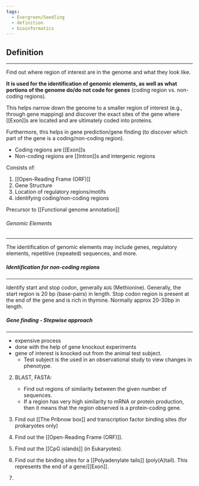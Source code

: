 ```yaml
---
tags:
  - Evergreen/Seedling
  - definition
  - bioinformatics
---
```


## Definition
___
Find out where region of interest are in the genome and what they look like. 

**It is used for the identification of genomic elements, as well as what portions of the genome do/do not code for genes** (coding region vs. non-coding regions).

This helps narrow down the genome to a smaller region of interest (e.g., through gene mapping) and discover the exact sites of the gene where [[Exon]]s are located and are ultimately coded into proteins.

Furthermore, this helps in gene prediction/gene finding (to discover which part of the gene is a coding/non-coding region).

- Coding regions are [[Exon]]s
- Non-coding regions are [[Intron]]s and intergenic regions


Consists of:
1. [[Open-Reading Frame (ORF)]]
2. Gene Structure
3. Location of regulatory regions/motifs
4. identifying coding/non-coding regions


Precursor to [[Functional genome annotation]]

###### Genomic Elements
___
The identification of genomic elements may include genes, regulatory elements, repetitive (repeated) sequences, and more.

##### Identification for non-coding regions
___
Identify start and stop codon, generally `AUG` (Methionine). Generally, the start region is 20 bp (base-pairs) in length. Stop codon region is present at the end of the gene and is rich in thymine. Normally approx 20-30bp in length.

##### Gene finding - Stepwise approach
___
- expensive process
- done with the help of gene knockout experiments
- gene of interest is knocked out from the animal test subject.
	- Test subject is the used in an observational study to view changes in phenotype.

2. BLAST, FASTA:
	- Find out regions of similarity between the given number of sequences.
	- If a region has very high similarity to mRNA or protein production, then it means that the region observed is a protein-coding gene.

3. Find out [[The Pribnow box]] and transcription factor binding sites (for prokaryotes only)
4. Find out the [[Open-Reading Frame (ORF)]].
5. Find out the [[CpG islands]] (in Eukaryotes).
6. Find out the binding sites for a [[Polyadenylate tails]] (poly(A)tail). This represents the end of a gene/[[Exon]].
7. 